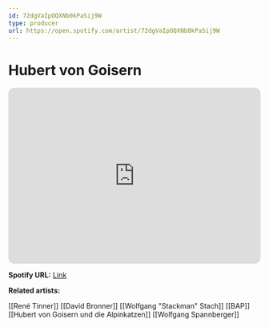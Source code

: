 ```yaml
---
id: 72dgVaIpOQXNb0kPaSij9W
type: producer
url: https://open.spotify.com/artist/72dgVaIpOQXNb0kPaSij9W
---
```

# Hubert von Goisern

<iframe style="border-radius:12px" src="https://open.spotify.com/embed/artist/72dgVaIpOQXNb0kPaSij9W" width="100%" height="352" frameBorder="0" allowfullscreen="" allow="autoplay; clipboard-write; encrypted-media; fullscreen; picture-in-picture" loading="lazy"></iframe>

**Spotify URL:** [Link](https://open.spotify.com/artist/72dgVaIpOQXNb0kPaSij9W)

**Related artists:**

[[René Tinner]]
[[David Bronner]]
[[Wolfgang "Stackman" Stach]]
[[BAP]]
[[Hubert von Goisern und die Alpinkatzen]]
[[Wolfgang Spannberger]]
